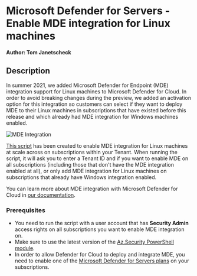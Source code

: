 # Microsoft Defender for Servers - Enable MDE integration for Linux machines

**Author: Tom Janetscheck**

## Description

In summer 2021, we added Microsoft Defender for Endpoint (MDE) integration support for Linux machines to Microsoft Defender for Cloud. In order to avoid breaking changes during the preview, we added an activation option for this integration so customers can select if they want to deploy MDE to their Linux machines in subscriptions that have existed before this release and which already had MDE integration for Windows machines enabled.

![MDE Integration](./integration.png)

[This script](https://github.com/Azure/Microsoft-Defender-for-Cloud/blob/main/Powershell%20scripts/MDE%20Integration/Enable%20MDE%20Integration%20for%20Linux/Enable-LinuxMDE.ps1) has been created to enable MDE integration for Linux machines at scale across on subscriptions within your Tenant. When running the script, it will ask you to enter a Tenant ID and if you want to enable MDE on all subscriptions (including those that don't have the MDE integration enabled at all), or only add MDE integration for Linux machines on subscriptions that already have Windows integration enabled.

You can learn more about MDE integration with Microsoft Defender for Cloud in [our documentation](https://docs.microsoft.com/azure/defender-for-cloud/integration-defender-for-endpoint?tabs=linux).

### Prerequisites

- You need to run the script with a user account that has **Security Admin** access rights on all subscriptions you want to enable MDE integration on.
- Make sure to use the latest version of the [Az.Security PowerShell module](https://docs.microsoft.com/powershell/module/az.security).
- In order to allow Defender for Cloud to deploy and integrate MDE, you need to enable one of the [Microsoft Defender for Servers plans](https://docs.microsoft.com/en-us/azure/defender-for-cloud/defender-for-servers-introduction#what-are-the-microsoft-defender-for-server-plans) on your subscriptions.
